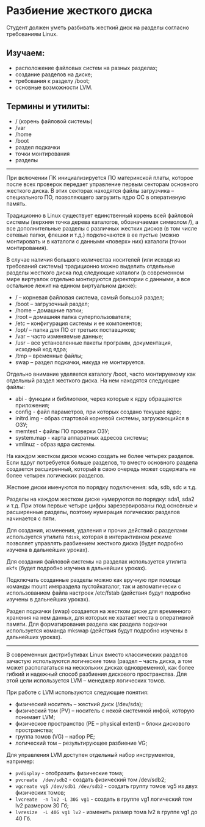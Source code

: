 # Разбиение жесткого диска

Студент должен уметь разбивать жесткий диск на разделы согласно требованиям Linux.

## Изучаем:

- расположение файловых систем на разных разделах;
- создание разделов на диске;
- требования к разделу /boot;
- основные возможности LVM.

## Термины и утилиты:        

- / (корень файловой системы)
- /var
- /home
- /boot
- раздел подкачки
- точки монтирования
- разделы

---

При включении ПК инициализируется ПО материнской платы, которое после всех проверок передает управление первым секторам основного жесткого диска. В этих секторах находятся файлы загрузчика – специального ПО, позволяющего загрузить ядро ОС в оперативную память.

Традиционно в Linux существует единственный корень всей файловой системы (верхняя точка дерева каталогов, обозначаемая символом /), а все дополнительные разделы с различных жестких дисков (в том числе сетевые папки, флешки и т.д.) подключаются в ее пустые (можно монтировать и в каталоги с данными «поверх» них) каталоги (точки монтирования).

В случае наличия большого количества носителей (или исходя из требований системы) традиционно можно выделить отдельные разделы жесткого диска под следующие каталоги (в современном мире виртуалок отдельно монтируются директории с данными, а все остальное лежит на едином виртуальном диске):

- /            – корневая файловая система, самый большой раздел;
- /boot        – загрузочный раздел;
- /home        – домашние папки;
- /root        – домашняя папка суперпользователя;
- /etc         – конфигурация системы и ее компонентов;
- /opt/        – папка для ПО от третьих поставщиков;
- /var         – часто изменяемые данные;
- /usr         – все установленные пакеты программ, документация, исходный код ядра;
- /tmp         – временные файлы;
- swap         – раздел подкачки, никуда не монтируется.

Отдельно внимание уделяется каталогу /boot, часто монтируемому как отдельный раздел жесткого диска. На нем находятся следующие файлы:

- abi          - функции и библиотеки, через которые к ядру обращаются приложения;
- config       - файл параметров, при которых создано текущее ядро;
- initrd.img   - образ стартовой корневой системы, загружающийся в ОЗУ;
- memtest      - файлы ПО проверки ОЗУ;
- system.map   - карта аппаратных адресов системы;
- vmlinuz      - образ ядра системы.

На каждом жестком диске можно создать не более четырех разделов. Если вдруг потребуется больше разделов, то вместо основного раздела создается расширенный, который в свою очередь может содержать не более четырех логических разделов.

Жесткие диски именуются по порядку подключения: sda, sdb, sdc и т.д.

Разделы на каждом жестком диске нумеруются по порядку: sda1,  sda2 и т.д. При этом первые четыре цифры зарезервированы под основные и расширенные разделы, поэтому нумерация логических разделов начинается с пяти.

Для создания, изменения, удаления и прочих действий с разделами используется утилита `fdisk`, которая в интерактивном режиме позволяет управлять разбиением жесткого диска (будет подробно изучена в дальнейших уроках).

Для создания файловой системы на разделах используется утилита `mkfs` (будет подробно изучена в дальнейших уроках).

Подключать созданные разделы можно как вручную при помощи команды mount имяраздела пустойкаталог, так и автоматически с использованием файла настроек /etc/fstab (действия будут подробно изучены в дальнейших уроках).

Раздел подкачки (swap) создается на жестком диске для временного хранения на нем данных, для которых не хватает места в оперативной памяти. Для форматирования раздела как раздела подкачки используется команда mkswap (действия будут подробно изучены в дальнейших уроках).

---

В современных дистрибутивах Linux вместо классических разделов зачастую используются логические тома (раздел – часть диска, а том может располагаться на нескольких дисках одновременно), как более гибкий и надежный способ разбиения дискового пространства. Для этой цели используется LVM – менеджер логических томов.

При работе с LVM используются следующие понятия:

- физический носитель – жесткий диск (/dev/sda);
- физический том (PV) – носитель с некой системной инфой, которую понимает LVM;
- физическое пространство (PE – physical extent) – блоки дискового пространства;
- группа томов (VG) – набор PE;
- логический том – результирующее разбиение VG;

Для управления LVM доступен отдельный набор инструментов, например:

- `pvdisplay`                                  - отобразить физические тома;
- `pvcreate  /dev/sdb2`                        - создать физический том /dev/sdb2;
- `vgcreate vg5 /dev/sdb1 /dev/sdb2`           - создать группу томов vg5 из двух физических томов;
- `lvcreate  -n lv2 -L 30G vg1`                - создать в группе vg1 логический том lv2 размером 30 Гб;
- `lvresize  -L 40G vg1 lv2`                   - изменить размер тома lv2 в группе vg1 до 40 Гб.
